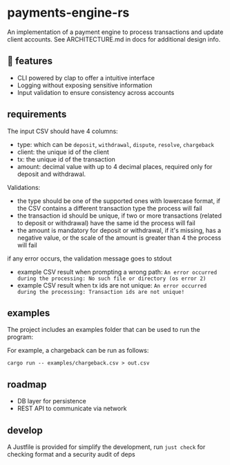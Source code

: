 # payments-engine-rs
An implementation of a payment engine to process transactions and update client accounts. See ARCHITECTURE.md in docs for additional design info.


## :rocket: features 
- CLI powered by clap to offer a intuitive interface
- Logging without exposing sensitive information
- Input validation to ensure consistency across accounts

## requirements 

The input CSV should have 4 columns:
- type: which can be `deposit`, `withdrawal`, `dispute`, `resolve`, `chargeback`
- client: the unique id of the client
- tx: the unique id of the transaction
- amount: decimal value with up to 4 decimal places, required only for deposit and withdrawal. 

Validations:
- the type should be one of the supported ones with lowercase format, if the CSV contains a different transaction type the process will fail
- the transaction id should be unique, if two or more transactions (related to deposit or withdrawal) have the same id the process will fail
- the amount is mandatory for deposit or withdrawal, if it's missing, has a negative value, or the scale of the amount is greater than 4 the process will fail

if any error occurs, the validation message goes to stdout

- example CSV result when prompting a wrong path: `An error occurred during the processing: No such file or directory (os error 2)`
- example CSV result when tx ids are not unique: `An error occurred during the processing: Transaction ids are not unique!`


## examples

The project includes an examples folder that can be used to run the program:

For example, a chargeback can be run as follows:

`cargo run -- examples/chargeback.csv > out.csv`

## roadmap
- DB layer for persistence
- REST API to communicate via network

## develop

A Justfile is provided for simplify the development, run `just check` for checking format and a security audit of deps
